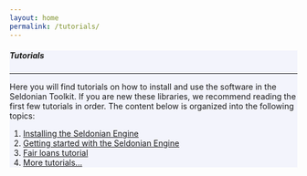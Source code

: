 ```yaml
---
layout: home
permalink: /tutorials/
---
```


<!-- Main Container -->
<div class="container p-3 my-5 border" style="background-color: #f3f4fc;">
    <h5 class="mb-3">Tutorials</h5>
    <hr class="my-4">
    <p>Here you will find tutorials on how to install and use the software in the Seldonian Toolkit. If you are new these libraries, we recommend reading the first few tutorials in order. The content below is organized into the following topics:</p>
    <ol>
        <li>
            <a href="{{ "/tutorials/install_engine_tutorial/" | relative_url}}">Installing the Seldonian Engine</a>
        </li>
        <li>
            <a href="{{ "/tutorials/simple_engine_tutorial/" | relative_url}}">Getting started with the Seldonian Engine</a>
        </li>
        <li>
            <a href="{{ "/tutorials/fair_loans_tutorial/" | relative_url}}">Fair loans tutorial</a>
        </li>
        <li>
            <a href="#next">More tutorials...</a>
        </li>
    </ol>
</div>